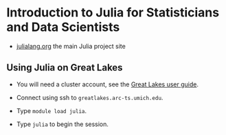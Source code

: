 Introduction to Julia for Statisticians and Data Scientists
===========================================================

* [julialang.org](https://julialang.org) the main Julia project site

## Using Julia on Great Lakes

* You will need a cluster account, see the [Great Lakes user guide](https://arc.umich.edu/greatlakes/user-guide).

* Connect using ssh to `greatlakes.arc-ts.umich.edu`.

* Type `module load julia`.

* Type `julia` to begin the session.
